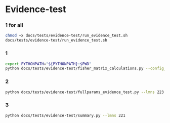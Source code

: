 # Evidence-test

### 1 for all

```sh
chmod +x docs/tests/evidence-test/run_evidence_test.sh
docs/tests/evidence-test/run_evidence_test.sh
```

### 1

```sh
export PYTHONPATH="${PYTHONPATH}:$PWD"
python docs/tests/evidence-test/fisher_matrix_calculations.py --config_path config/ZeroNoise_221_firefly_config.yaml
```

### 2

```sh
python docs/tests/evidence-test/fullparams_evidence_test.py --lmns 223 --version 1
```

### 3
```sh
python docs/tests/evidence-test/summary.py --lmns 221
```
